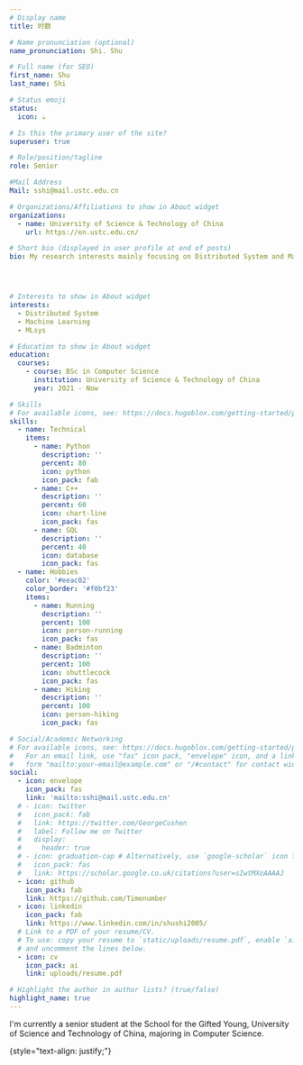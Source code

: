 ```yaml
---
# Display name
title: 时数

# Name pronunciation (optional)
name_pronunciation: Shi. Shu

# Full name (for SEO)
first_name: Shu
last_name: Shi

# Status emoji
status:
  icon: ☕️

# Is this the primary user of the site?
superuser: true

# Role/position/tagline
role: Senior

#Mail Address
Mail: sshi@mail.ustc.edu.cn

# Organizations/Affiliations to show in About widget
organizations:
  - name: University of Science & Technology of China
    url: https://en.ustc.edu.cn/

# Short bio (displayed in user profile at end of posts)
bio: My research interests mainly focusing on Distributed System and Machine Learning, especially in constructing efficient LLM-serving system.\n **Explanation of my name**: **Shi**(时/時, simplified/traditional chinese,  means time) is my last name, composed with ri(日, means sun),  cun(寸, means a bit) and tu(土, means soil or ground). So the explaination of **Time(时/時)** is, the shadow of the **Sun(日)** moves **a Bit(寸)** on the **Ground(土)**.




# Interests to show in About widget
interests:
  - Distributed System
  - Machine Learning
  - MLsys

# Education to show in About widget
education:
  courses:
    - course: BSc in Computer Science
      institution: University of Science & Technology of China
      year: 2021 - Now

# Skills
# For available icons, see: https://docs.hugoblox.com/getting-started/page-builder/#icons
skills:
  - name: Technical
    items:
      - name: Python
        description: ''
        percent: 80
        icon: python
        icon_pack: fab
      - name: C++
        description: ''
        percent: 60
        icon: chart-line
        icon_pack: fas
      - name: SQL
        description: ''
        percent: 40
        icon: database
        icon_pack: fas
  - name: Hobbies
    color: '#eeac02'
    color_border: '#f0bf23'
    items:
      - name: Running
        description: ''
        percent: 100
        icon: person-running
        icon_pack: fas
      - name: Badminton
        description: ''
        percent: 100
        icon: shuttlecock
        icon_pack: fas
      - name: Hiking
        description: ''
        percent: 100
        icon: person-hiking
        icon_pack: fas

# Social/Academic Networking
# For available icons, see: https://docs.hugoblox.com/getting-started/page-builder/#icons
#   For an email link, use "fas" icon pack, "envelope" icon, and a link in the
#   form "mailto:your-email@example.com" or "/#contact" for contact widget.
social:
  - icon: envelope
    icon_pack: fas
    link: 'mailto:sshi@mail.ustc.edu.cn'
  # - icon: twitter
  #   icon_pack: fab
  #   link: https://twitter.com/GeorgeCushen
  #   label: Follow me on Twitter
  #   display:
  #     header: true
  # - icon: graduation-cap # Alternatively, use `google-scholar` icon from `ai` icon pack
  #   icon_pack: fas
  #   link: https://scholar.google.co.uk/citations?user=sIwtMXoAAAAJ
  - icon: github
    icon_pack: fab
    link: https://github.com/Timenumber
  - icon: linkedin
    icon_pack: fab
    link: https://www.linkedin.com/in/shushi2005/
  # Link to a PDF of your resume/CV.
  # To use: copy your resume to `static/uploads/resume.pdf`, enable `ai` icons in `params.yaml`,
  # and uncomment the lines below.
  - icon: cv
    icon_pack: ai
    link: uploads/resume.pdf

# Highlight the author in author lists? (true/false)
highlight_name: true
---
```


I'm currently a senior student at the School for the Gifted Young, University of Science and Technology of China, majoring in Computer Science.

{style="text-align: justify;"}
